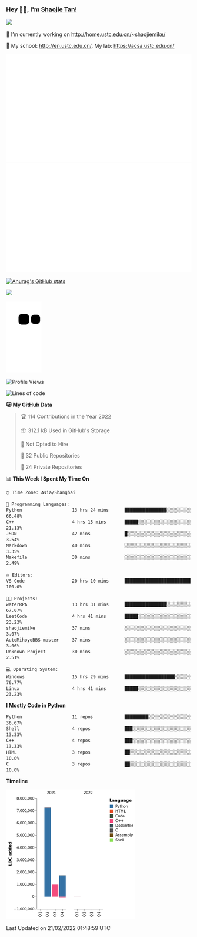 

<!--
**Kirrito-k423/Kirrito-k423** is a ✨ _special_ ✨ repository because its `README.md` (this file) appears on your GitHub profile.

Here are some ideas to get you started:

- 🔭 I’m currently working on ...
- 🌱 I’m currently learning ...
- 👯 I’m looking to collaborate on ...
- 🤔 I’m looking for help with ...
- 💬 Ask me about ...
- 📫 How to reach me: ...
- 😄 Pronouns: ...
- ⚡ Fun fact: ...
-->
### Hey 👋🏽, I'm [Shaojie Tan!](http://home.ustc.edu.cn/~shaojiemike/about)

![](https://visitor-badge.glitch.me/badge?page_id=Kirrito-k423.Kirrito-k423)

🔭 I’m currently working on http://home.ustc.edu.cn/~shaojiemike/

👯 My school: http://en.ustc.edu.cn/. My lab: https://acsa.ustc.edu.cn/

![](https://github.com/Kirrito-k423/github-stats/blob/master/generated/overview.svg)
![](https://github.com/Kirrito-k423/github-stats/blob/master/generated/languages.svg)

[![Anurag's GitHub stats](https://github-readme-stats.vercel.app/api?username=Kirrito-k423&theme=flag-india&show_icons=true&hide=stars,prs,issues,contribs)](https://github.com/anuraghazra/github-readme-stats)

![](https://github-profile-summary-cards.vercel.app/api/cards/profile-details?username=Kirrito-k423&theme=vue)

![snake gif](https://github.com/Kirrito-k423/Kirrito-k423/blob/output/github-contribution-grid-snake.svg)

<!--START_SECTION:waka-->
![Profile Views](http://img.shields.io/badge/Profile%20Views-2-blue)

![Lines of code](https://img.shields.io/badge/From%20Hello%20World%20I%27ve%20Written-10%20Million%20lines%20of%20code-blue)

**🐱 My GitHub Data** 

> 🏆 114 Contributions in the Year 2022
 > 
> 📦 312.1 kB Used in GitHub's Storage 
 > 
> 🚫 Not Opted to Hire
 > 
> 📜 32 Public Repositories 
 > 
> 🔑 24 Private Repositories  
 > 
📊 **This Week I Spent My Time On** 

```text
⌚︎ Time Zone: Asia/Shanghai

💬 Programming Languages: 
Python                   13 hrs 24 mins      ████████████████░░░░░░░░░   66.48% 
C++                      4 hrs 15 mins       █████░░░░░░░░░░░░░░░░░░░░   21.13% 
JSON                     42 mins             █░░░░░░░░░░░░░░░░░░░░░░░░   3.54% 
Markdown                 40 mins             ░░░░░░░░░░░░░░░░░░░░░░░░░   3.35% 
Makefile                 30 mins             ░░░░░░░░░░░░░░░░░░░░░░░░░   2.49%

🔥 Editors: 
VS Code                  20 hrs 10 mins      █████████████████████████   100.0%

🐱‍💻 Projects: 
waterRPA                 13 hrs 31 mins      ████████████████░░░░░░░░░   67.07% 
LeetCode                 4 hrs 41 mins       █████░░░░░░░░░░░░░░░░░░░░   23.23% 
shaojiemike              37 mins             ░░░░░░░░░░░░░░░░░░░░░░░░░   3.07% 
AutoMihoyoBBS-master     37 mins             ░░░░░░░░░░░░░░░░░░░░░░░░░   3.06% 
Unknown Project          30 mins             ░░░░░░░░░░░░░░░░░░░░░░░░░   2.51%

💻 Operating System: 
Windows                  15 hrs 29 mins      ███████████████████░░░░░░   76.77% 
Linux                    4 hrs 41 mins       █████░░░░░░░░░░░░░░░░░░░░   23.23%

```

**I Mostly Code in Python** 

```text
Python                   11 repos            █████████░░░░░░░░░░░░░░░░   36.67% 
Shell                    4 repos             ███░░░░░░░░░░░░░░░░░░░░░░   13.33% 
C++                      4 repos             ███░░░░░░░░░░░░░░░░░░░░░░   13.33% 
HTML                     3 repos             ██░░░░░░░░░░░░░░░░░░░░░░░   10.0% 
C                        3 repos             ██░░░░░░░░░░░░░░░░░░░░░░░   10.0%

```


**Timeline**

![Chart not found](https://raw.githubusercontent.com/Kirrito-k423/Kirrito-k423/main/charts/bar_graph.png) 


 Last Updated on 21/02/2022 01:48:59 UTC
<!--END_SECTION:waka-->


